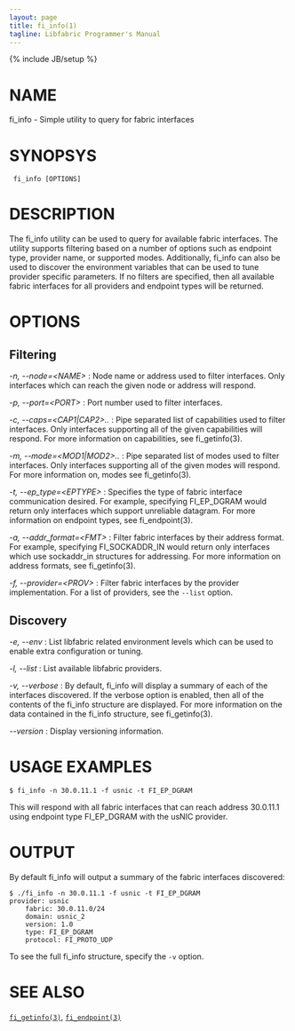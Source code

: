```yaml
---
layout: page
title: fi_info(1)
tagline: Libfabric Programmer's Manual
---
```

{% include JB/setup %}


# NAME

fi_info  \- Simple utility to query for fabric interfaces


# SYNOPSYS
```
 fi_info [OPTIONS]
```

# DESCRIPTION

The fi_info utility can be used to query for available fabric interfaces. The
utility supports filtering based on a number of options such as endpoint type,
provider name, or supported modes. Additionally, fi_info can also be used to
discover the environment variables that can be used to tune provider specific
parameters. If no filters are specified, then all available fabric interfaces
for all providers and endpoint types will be returned.

# OPTIONS

## Filtering

*-n, --node=\<NAME\>*
: Node name or address used to filter interfaces. Only interfaces which can
reach the given node or address will respond.

*-p, --port=\<PORT\>*
: Port number used to filter interfaces.

*-c, --caps=\<CAP1|CAP2\>..*
: Pipe separated list of capabilities used to filter interfaces. Only
interfaces supporting all of the given capabilities will respond. For more
information on capabilities, see fi_getinfo(3).

*-m, --mode=\<MOD1|MOD2\>..*
: Pipe separated list of modes used to filter interfaces. Only interfaces
supporting all of the given modes will respond. For more information on, modes
see fi_getinfo(3).

*-t, --ep_type=\<EPTYPE\>*
: Specifies the type of fabric interface communication desired. For example,
specifying FI_EP_DGRAM would return only interfaces which support unreliable
datagram. For more information on endpoint types, see fi_endpoint(3).

*-a, --addr_format=\<FMT\>*
: Filter fabric interfaces by their address format. For example,
specifying FI_SOCKADDR_IN would return only interfaces which use sockaddr_in
structures for addressing. For more information on address formats, see
fi_getinfo(3).

*-f, --provider=\<PROV\>*
: Filter fabric interfaces by the provider implementation. For a list of
providers, see the `--list` option.

## Discovery

*-e, --env*
: List libfabric related environment levels which can be used to enable extra
configuration or tuning.

*-l, --list*
: List available libfabric providers.

*-v, --verbose*
: By default, fi_info will display a summary of each of the interfaces
discovered. If the verbose option is enabled, then all of the contents of the
fi_info structure are displayed. For more information on the data contained in
the fi_info structure, see fi_getinfo(3).

*--version*
: Display versioning information.

# USAGE EXAMPLES

```
$ fi_info -n 30.0.11.1 -f usnic -t FI_EP_DGRAM
```

This will respond with all fabric interfaces that can reach address 30.0.11.1
using endpoint type FI_EP_DGRAM with the usNIC provider.

# OUTPUT

By default fi_info will output a summary of the fabric interfaces discovered:

```
$ ./fi_info -n 30.0.11.1 -f usnic -t FI_EP_DGRAM
provider: usnic
    fabric: 30.0.11.0/24
    domain: usnic_2
    version: 1.0
    type: FI_EP_DGRAM
    protocol: FI_PROTO_UDP
```

To see the full fi_info structure, specify the `-v` option.

# SEE ALSO

[`fi_getinfo(3)`](fi_getinfo.3.html),
[`fi_endpoint(3)`](fi_endpoint.3.html)
